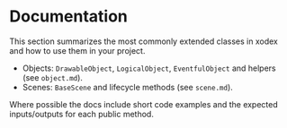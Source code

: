 # Documentation

This section summarizes the most commonly extended classes in xodex and how to use them in your project.

- Objects: `DrawableObject`, `LogicalObject`, `EventfulObject` and helpers (see `object.md`).
- Scenes: `BaseScene` and lifecycle methods (see `scene.md`).

Where possible the docs include short code examples and the expected inputs/outputs for each public method.

